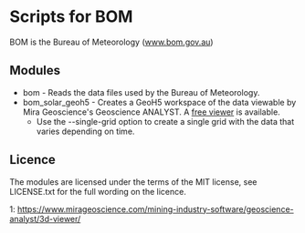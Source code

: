 Scripts for BOM
===============

BOM is the Bureau of Meteorology (www.bom.gov.au)

Modules
-------
* bom - Reads the data files used by the  Bureau of Meteorology.
* bom_solar_geoh5 - Creates a GeoH5 workspace of the data viewable by
  Mira Geoscience's Geoscience ANALYST. A [free viewer](1) is available.
    * Use the --single-grid option to create a single grid with the data that varies
      depending on time.

Licence
-------
The modules are licensed under the terms of the MIT license, see LICENSE.txt
for the full wording on the licence.

1: https://www.mirageoscience.com/mining-industry-software/geoscience-analyst/3d-viewer/
